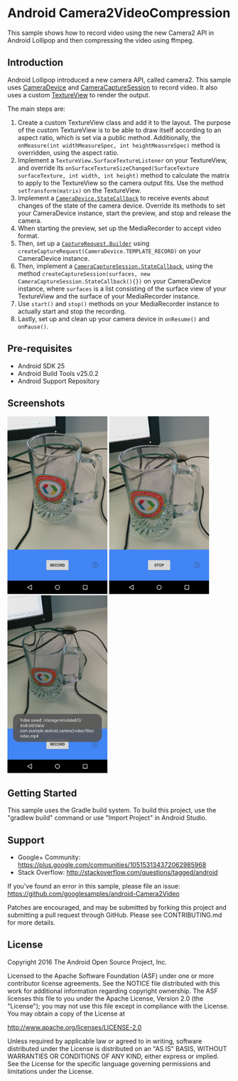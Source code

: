 
Android Camera2VideoCompression
===================================

This sample shows how to record video using the new Camera2 API in Android Lollipop and then compressing the video using ffmpeg.

Introduction
------------

Android Lollipop introduced a new camera API, called camera2. This sample uses [CameraDevice][1]
and [CameraCaptureSession][2] to record video. It also uses a custom [TextureView][3] to render the output.

The main steps are:

1. Create a custom TextureView class and add it to the layout. The purpose of the custom TextureView is
to be able to draw itself according to an aspect ratio, which is set via a public method. Additionally,
the `onMeasure(int widthMeasureSpec, int heightMeasureSpec)` method is overridden, using the aspect ratio.
2. Implement a `TextureView.SurfaceTextureListener` on your TextureView, and override its
`onSurfaceTextureSizeChanged(SurfaceTexture surfaceTexture, int width, int height)` method to calculate
the matrix to apply to the TextureView so the camera output fits. Use the method `setTransform(matrix)` on
the TextureView.
3. Implement a [`CameraDevice.StateCallback`][4] to receive events about changes of the state of the
camera device. Override its methods to set your CameraDevice instance, start the preview, and stop
and release the camera.
4. When starting the preview, set up the MediaRecorder to accept video format.
5. Then, set up a [`CaptureRequest.Builder`][5] using `createCaptureRequest(CameraDevice.TEMPLATE_RECORD)`
on your CameraDevice instance.
6. Then, implement a [`CameraCaptureSession.StateCallback`][6], using the method
`createCaptureSession(surfaces, new CameraCaptureSession.StateCallback(){})` on your CameraDevice instance,
where `surfaces` is a list consisting of the surface view of your TextureView and the surface of
your MediaRecorder instance.
7. Use `start()` and `stop()` methods on your MediaRecorder instance to actually start and stop the recording.
8. Lastly, set up and clean up your camera device in `onResume()` and `onPause()`.


[1]: https://developer.android.com/reference/android/hardware/camera2/CameraDevice.html
[2]: http://developer.android.com/reference/android/hardware/camera2/CameraCaptureSession.html
[3]: http://developer.android.com/reference/android/view/TextureView.html
[4]: https://developer.android.com/reference/android/hardware/camera2/CameraDevice.StateCallback.html
[5]: http://developer.android.com/reference/android/hardware/camera2/CaptureRequest.Builder.html
[6]: http://developer.android.com/reference/android/hardware/camera2/CameraCaptureSession.StateCallback.html

Pre-requisites
--------------

- Android SDK 25
- Android Build Tools v25.0.2
- Android Support Repository

Screenshots
-------------

<img src="screenshots/1-launch.png" height="400" alt="Screenshot"/> <img src="screenshots/2-record.png" height="400" alt="Screenshot"/> <img src="screenshots/3-save.png" height="400" alt="Screenshot"/> 

Getting Started
---------------

This sample uses the Gradle build system. To build this project, use the
"gradlew build" command or use "Import Project" in Android Studio.

Support
-------

- Google+ Community: https://plus.google.com/communities/105153134372062985968
- Stack Overflow: http://stackoverflow.com/questions/tagged/android

If you've found an error in this sample, please file an issue:
https://github.com/googlesamples/android-Camera2Video

Patches are encouraged, and may be submitted by forking this project and
submitting a pull request through GitHub. Please see CONTRIBUTING.md for more details.

License
-------

Copyright 2016 The Android Open Source Project, Inc.

Licensed to the Apache Software Foundation (ASF) under one or more contributor
license agreements.  See the NOTICE file distributed with this work for
additional information regarding copyright ownership.  The ASF licenses this
file to you under the Apache License, Version 2.0 (the "License"); you may not
use this file except in compliance with the License.  You may obtain a copy of
the License at

http://www.apache.org/licenses/LICENSE-2.0

Unless required by applicable law or agreed to in writing, software
distributed under the License is distributed on an "AS IS" BASIS, WITHOUT
WARRANTIES OR CONDITIONS OF ANY KIND, either express or implied.  See the
License for the specific language governing permissions and limitations under
the License.

